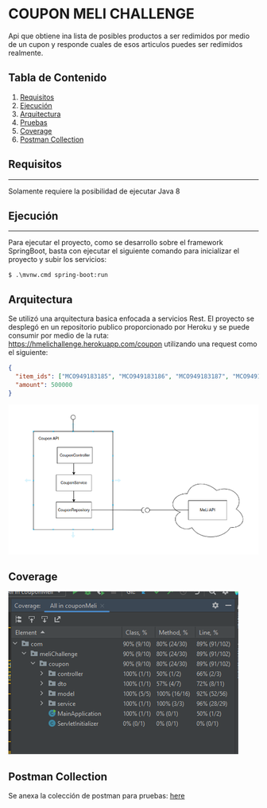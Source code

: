 # COUPON MELI CHALLENGE
Api que obtiene ina lista de posibles productos a ser redimidos por medio de un cupon y responde cuales de esos articulos puedes ser redimidos realmente. 


## Tabla de Contenido
1. [Requisitos](#requisitos)
2. [Ejecución](#ejecución)
3. [Arquitectura](#arquitectura)
4. [Pruebas](#pruebas)
5. [Coverage](#coverage)
6. [Postman Collection](#postman-collection)










## Requisitos
***
Solamente requiere la posibilidad de ejecutar Java 8


## Ejecución
***
Para ejecutar el proyecto, como se desarrollo sobre el framework SpringBoot, basta con ejecutar el siguiente comando para inicializar el proyecto y subir los servicios: 
```
$ .\mvnw.cmd spring-boot:run
```


## Arquitectura
Se utilizó una arquitectura basica enfocada a servicios Rest. El proyecto se desplegó en un repositorio publico proporcionado por Heroku y se puede consumir por medio de la ruta: https://hmelichallenge.herokuapp.com/coupon utilizando una request como el siguiente:

```json
{
  "item_ids": ["MCO949183185", "MCO949183186", "MCO949183187", "MCO949183188", "MCO949183184"],
  "amount": 500000
}
```

![Image Text](assets/Diagrama.png)


## Coverage
![Image Text](assets/coverage.png)

## Postman Collection
Se anexa la colección de postman para pruebas: [here](https://github.com/DiegoAraque1207/coupon_challenge/blob/main/assets/Coupon%20Challenge.postman_collection.json)
